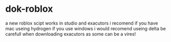 # dok-roblox
a new roblox scipt works in studio and exacutors 
i recomend if you have mac useing hydrogen if you use windows i would recomend useing delta 
be carefull when downloading exacutors as some can be a vires!
